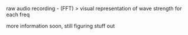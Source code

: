 raw audio recording - (FFT) > visual representation of wave strength for each freq

more information soon, still figuring stuff out
